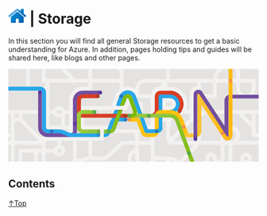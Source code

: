 # [![Home](../img/home.png)](../README.md "Home") | Storage
In this section you will find all general Storage resources to get a basic understanding for Azure. 
In addition, pages holding tips and guides will be shared here, like blogs and other pages.

![Learning](../img/learning.png)

## Contents
 <a href="#top" title="Back to the top.">↑Top</a>
